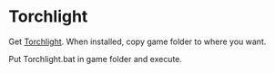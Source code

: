# Torchlight
Get [Torchlight](https://www.gog.com/game/torchlight). When installed, copy game folder to where you want.

Put Torchlight.bat in game folder and execute.
